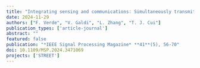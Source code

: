 ```yaml
---
title: "Integrating sensing and communications: Simultaneously transmitting and reflecting digital coding metasurfaces"
date: 2024-11-29
authors: ["F. Verde", "V. Galdi", "L. Zhang", "T. J. Cui"]
publication_types: ['article-journal']
abstract: ""
featured: false
publication: "*IEEE Signal Processing Magazine* **41**(5), 56-70"
doi: 10.1109/MSP.2024.3471069
projects: ['STREET']
---
```

